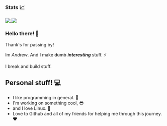### Stats 📈

<a href="https://rickroll.com">
  <img align="center" src="https://github-readme-stats.vercel.app/api?username=alexfeed1990&show_icons=true&theme=gruvbox" />
</a>
<a href="https://therickroll.com">
  <img align="center" src="https://github-readme-stats.vercel.app/api/top-langs/?username=anuraghazra&langs_count=8&layout=compact&theme=gruvbox" />
</a>

### Hello there! 👋

Thank's for passing by! 

Im *Andrew*. And I make ~~dumb~~ ***interesting*** stuff. ⚡

I break and build stuff.

## Personal stuff! 💻

 - I like programming in general. 📗
 - I'm working on something cool, 😎
 - and I love Linux. 🐧
 - Love to Github and all of my friends for helping me through this journey. ❤️
  



